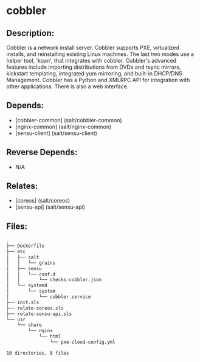 # cobbler

## Description:

Cobbler is a network install server. Cobbler supports PXE, virtualized installs, and reinstalling existing Linux machines. The last two modes use a helper tool, 'koan', that integrates with cobbler. Cobbler's advanced features include importing distributions from DVDs and rsync mirrors, kickstart templating, integrated yum mirroring, and built-in DHCP/DNS Management. Cobbler has a Python and XMLRPC API for integration with other applications. There is also a web interface.

## Depends:

  -  [cobbler-common] (salt/cobbler-common)
  -  [nginx-common] (salt/nginx-common)
  -  [sensu-client] (salt/sensu-client)

## Reverse Depends:

  -  N/A

## Relates:

  -  [coreos] (salt/coreos)
  -  [sensu-api] (salt/sensu-api)

## Files:

```bash
.
├── Dockerfile
├── etc
│   ├── salt
│   │   └── grains
│   ├── sensu
│   │   └── conf.d
│   │       └── checks-cobbler.json
│   └── systemd
│       └── system
│           └── cobbler.service
├── init.sls
├── relate-coreos.sls
├── relate-sensu-api.sls
└── usr
    └── share
        └── nginx
            └── html
                └── pxe-cloud-config.yml

10 directories, 8 files
```
